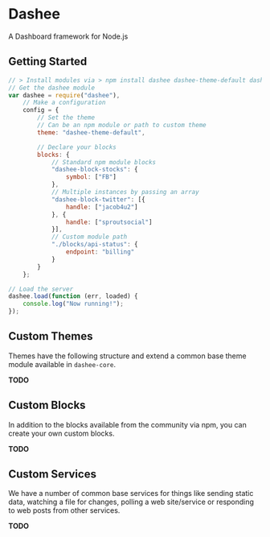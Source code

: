 Dashee
======

A Dashboard framework for Node.js

## Getting Started

```javascript
// > Install modules via > npm install dashee dashee-theme-default dashee-block-stocks dashee-block-twitter --save
// Get the dashee module
var dashee = require("dashee"),
	// Make a configuration
	config = {
		// Set the theme
		// Can be an npm module or path to custom theme
		theme: "dashee-theme-default",

		// Declare your blocks
		blocks: {
			// Standard npm module blocks
			"dashee-block-stocks": {
				symbol: ["FB"]
			},
			// Multiple instances by passing an array
			"dashee-block-twitter": [{
				handle: ["jacob4u2"]
			}, {
				handle: ["sproutsocial"]
			}],
			// Custom module path
			"./blocks/api-status": {
				endpoint: "billing"
			}
		}
	};

// Load the server
dashee.load(function (err, loaded) {
	console.log("Now running!");
});
```

## Custom Themes

Themes have the following structure and extend a common base theme module available in `dashee-core`.

**TODO**

## Custom Blocks

In addition to the blocks available from the community via npm, you can create your own custom blocks.

**TODO**

## Custom Services

We have a number of common base services for things like sending static data, watching a file for changes, polling a web site/service or responding to web posts from other services.

**TODO**